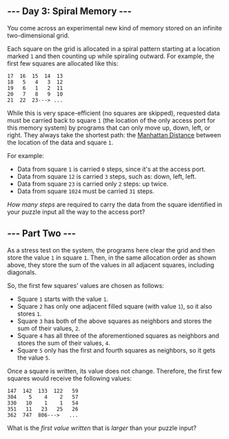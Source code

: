 <article class="day-desc"><h2>--- Day 3: Spiral Memory ---</h2><p>You come across an experimental new kind of memory stored on an <span title="Good thing we have all these infinite two-dimensional grids lying around!">infinite two-dimensional grid</span>.</p>
<p>Each square on the grid is allocated in a spiral pattern starting at a location marked <code>1</code> and then counting up while spiraling outward. For example, the first few squares are allocated like this:</p>
<pre><code>17  16  15  14  13
18   5   4   3  12
19   6   1   2  11
20   7   8   9  10
21  22  23---&gt; ...
</code></pre>
<p>While this is very space-efficient (no squares are skipped), requested data must be carried back to square <code>1</code> (the location of the only access port for this memory system) by programs that can only move up, down, left, or right. They always take the shortest path: the <a href="https://en.wikipedia.org/wiki/Taxicab_geometry">Manhattan Distance</a> between the location of the data and square <code>1</code>.</p>
<p>For example:</p>
<ul>
<li>Data from square <code>1</code> is carried <code>0</code> steps, since it's at the access port.</li>
<li>Data from square <code>12</code> is carried <code>3</code> steps, such as: down, left, left.</li>
<li>Data from square <code>23</code> is carried only <code>2</code> steps: up twice.</li>
<li>Data from square <code>1024</code> must be carried <code>31</code> steps.</li>
</ul>
<p><em>How many steps</em> are required to carry the data from the square identified in your puzzle input all the way to the access port?</p>
</article>
<article class="day-desc"><h2 id="part2">--- Part Two ---</h2><p>As a stress test on the system, the programs here clear the grid and then store the value <code>1</code> in square <code>1</code>. Then, in the same allocation order as shown above, they store the sum of the values in all adjacent squares, including diagonals.</p>
<p>So, the first few squares' values are chosen as follows:</p>
<ul>
<li>Square <code>1</code> starts with the value <code>1</code>.</li>
<li>Square <code>2</code> has only one adjacent filled square (with value <code>1</code>), so it also stores <code>1</code>.</li>
<li>Square <code>3</code> has both of the above squares as neighbors and stores the sum of their values, <code>2</code>.</li>
<li>Square <code>4</code> has all three of the aforementioned squares as neighbors and stores the sum of their values, <code>4</code>.</li>
<li>Square <code>5</code> only has the first and fourth squares as neighbors, so it gets the value <code>5</code>.</li>
</ul>
<p>Once a square is written, its value does not change. Therefore, the first few squares would receive the following values:</p>
<pre><code>147  142  133  122   59
304    5    4    2   57
330   10    1    1   54
351   11   23   25   26
362  747  806---&gt;   ...
</code></pre>
<p>What is the <em>first value written</em> that is <em>larger</em> than your puzzle input?</p>
</article>
